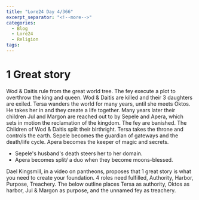 ```yaml
---
title: "Lore24 Day 4/366"
excerpt_separator: "<!--more-->"
categories: 
  - Blog
  - Lore24 
  - Religion
tags:
---
```


# 1 Great story
Wod & Daitis rule from the great world tree. The fey execute a plot to overthrow the king and queen. Wod & Daitis are killed and their 3 daughters are exiled.
Tersa wanders the world for many years, until she meets Oktos. He takes her in and they create a life together. Many years later their children Jul and Margon are reached out to by Sepele and Apera, which sets in motion the reclamation of the kingdom. 
The fey are banished. The Children of Wod & Daitis split their birthright. Tersa takes the throne and controls the earth. Sepele becomes the guardian of gateways and the death/life cycle. Apera becomes the keeper of magic and secrets.

<!--more-->

- Sepele's husband's death steers her to her domain.
- Apera becomes split/ a duo when they become moons-blessed.


Dael Kingsmill, in a video on pantheons, proposes that 1 great story is what you need to create your foundation. 4 roles need fulfilled, Authority, Harbor, Purpose, Treachery.
The below outline places Tersa as authority, Oktos as harbor, Jul & Margon as purpose, and the unnamed fey as treachery.